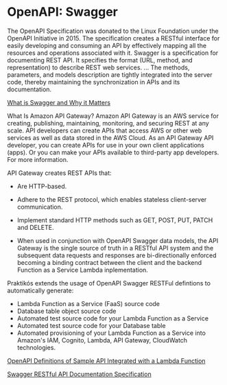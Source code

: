 OpenAPI: Swagger
================

The OpenAPI Specification was donated to the Linux Foundation under the OpenAPI Initiative in 2015. The specification creates a RESTful interface for easily developing and consuming an API by effectively mapping all the resources and operations associated with it. Swagger is a specification for documenting REST API. It specifies the format (URL, method, and representation) to describe REST web services. ... The methods, parameters, and models description are tightly integrated into the server code, thereby maintaining the synchronization in APIs and its documentation.

[What is Swagger and Why it Matters](https://blog.readme.io/what-is-swagger-and-why-it-matters/)

What Is Amazon API Gateway?
Amazon API Gateway is an AWS service for creating, publishing, maintaining, monitoring, and securing REST at any scale. API developers can create APIs that access AWS or other web services as well as data stored in the AWS Cloud. As an API Gateway API developer, you can create APIs for use in your own client applications (apps). Or you can make your APIs available to third-party app developers. For more information.

API Gateway creates REST APIs that:

* Are HTTP-based.

* Adhere to the REST protocol, which enables stateless client-server communication.

* Implement standard HTTP methods such as GET, POST, PUT, PATCH and DELETE.

* When used in conjunction with OpenAPI Swagger data models, the API Gateway is the single source of truth in a RESTful API system and the subsequent data requests and responses are bi-directionally enforced becoming a binding contract between the client and the backend Function as a Service Lambda inplementation.

Praktikós extends the usage of OpenAPI Swagger RESTFul defintions to automatically generate:

* Lambda Function as a Service (FaaS) source code
* Database table object source code
* Automated test source code for your Lambda Function as a Service
* Automated test source code for your Database table
* Automated provisioning of your Lambda Function as a Service into Amazon's IAM, Cognito, Lambda, API Gateway, CloudWatch technologies.

[OpenAPI Definitions of Sample API Integrated with a Lambda Function](https://docs.aws.amazon.com/apigateway/latest/developerguide/api-as-lambda-proxy-export-swagger-with-extensions.html)

[Swagger RESTful API Documentation Specification](https://docs.swagger.io/spec.html)